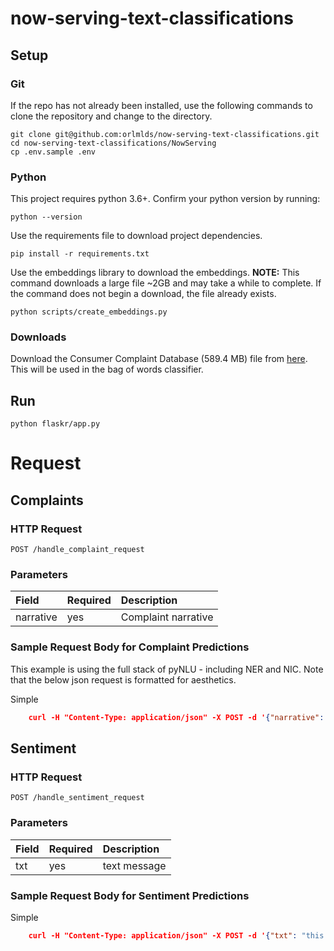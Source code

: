 # now-serving-text-classifications

## Setup

### Git

If the repo has not already been installed, use the following commands to clone the repository and change to the directory.

    git clone git@github.com:orlmlds/now-serving-text-classifications.git
    cd now-serving-text-classifications/NowServing
    cp .env.sample .env

### Python

This project requires python 3.6+. Confirm your python version by running:

    python --version
    
Use the requirements file to download project dependencies.
    
    pip install -r requirements.txt
    
Use the embeddings library to download the embeddings. **NOTE:** This command downloads a large file ~2GB and may take a while to complete. If the command does not begin a download, the file already exists.

    python scripts/create_embeddings.py  

### Downloads 
Download the Consumer Complaint Database (589.4 MB) file from [here](https://catalog.data.gov/dataset/consumer-complaint-database). This will be used in the bag of words classifier. 

## Run

    python flaskr/app.py
    
# Request

## Complaints 

### HTTP Request

    POST /handle_complaint_request

### Parameters

| Field                | Required | Description                                      |
|:---------------------|:---------|:-------------------------------------------------|
| narrative            | yes      | Complaint narrative                          |

### Sample Request Body for Complaint Predictions

This example is using the full stack of pyNLU - including NER and NIC. Note that the below json request is formatted for
aesthetics.

Simple

```json
    curl -H "Content-Type: application/json" -X POST -d '{"narrative": "Dude my credit score sucks this is bullshit"}' http://0.0.0.0:3000/handle_complaint_request
```

## Sentiment 

### HTTP Request

    POST /handle_sentiment_request

### Parameters

| Field                | Required | Description                                      |
|:---------------------|:---------|:-------------------------------------------------|
| txt            | yes      | text message                          |

### Sample Request Body for Sentiment Predictions

Simple

```json
    curl -H "Content-Type: application/json" -X POST -d '{"txt": "this is terrible"}' http://0.0.0.0:3000/handle_sentiment_request
```